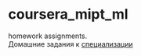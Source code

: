 # coursera_mipt_ml
homework assignments.  
Домашние задания к [специализации](https://www.coursera.org/specializations/machine-learning-data-analysis) 
